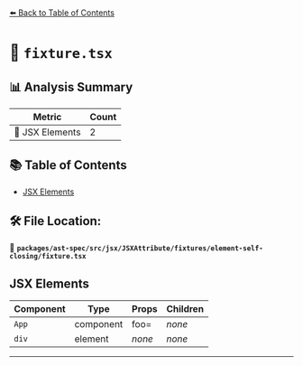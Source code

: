 [⬅️ Back to Table of Contents](../../../../../../../index.md)

# 📄 `fixture.tsx`

## 📊 Analysis Summary

| Metric | Count |
|--------|-------|
| 💠 JSX Elements | 2 |

## 📚 Table of Contents

- [JSX Elements](#jsx-elements)

## 🛠️ File Location:
📂 **`packages/ast-spec/src/jsx/JSXAttribute/fixtures/element-self-closing/fixture.tsx`**

## JSX Elements

| Component | Type | Props | Children |
|-----------|------|-------|----------|
| `App` | component | foo=<div /> | *none* |
| `div` | element | *none* | *none* |


---